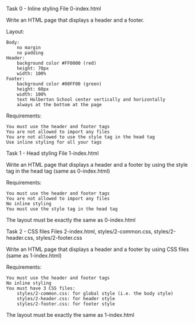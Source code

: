 Task 0 - Inline styling
    File 0-index.html

Write an HTML page that displays a header and a footer.

Layout:

    Body:
        no margin
        no padding
    Header:
        background color #FF0000 (red)
        height: 70px
        width: 100%
    Footer:
        background color #00FF00 (green)
        height: 60px
        width: 100%
        text Holberton School center vertically and horizontally
        always at the bottom at the page
Requirements:

    You must use the header and footer tags
    You are not allowed to import any files
    You are not allowed to use the style tag in the head tag
    Use inline styling for all your tags

Task 1 - Head styling
    File 1-index.html

Write an HTML page that displays a header and a footer by using the style tag in the head tag (same as 0-index.html)

Requirements:

    You must use the header and footer tags
    You are not allowed to import any files
    No inline styling
    You must use the style tag in the head tag
The layout must be exactly the same as 0-index.html

Task 2 - CSS files
    Files 2-index.html, styles/2-common.css, styles/2-header.css, styles/2-footer.css

Write an HTML page that displays a header and a footer by using CSS files (same as 1-index.html)

Requirements:

    You must use the header and footer tags
    No inline styling
    You must have 3 CSS files:
        styles/2-common.css: for global style (i.e. the body style)
        styles/2-header.css: for header style
        styles/2-footer.css: for footer style
The layout must be exactly the same as 1-index.html